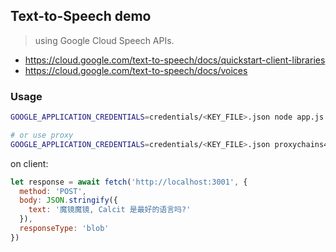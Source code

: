 

Text-to-Speech demo
----

> using Google Cloud Speech APIs.

- https://cloud.google.com/text-to-speech/docs/quickstart-client-libraries
- https://cloud.google.com/text-to-speech/docs/voices

### Usage

```bash
GOOGLE_APPLICATION_CREDENTIALS=credentials/<KEY_FILE>.json node app.js

# or use proxy
GOOGLE_APPLICATION_CREDENTIALS=credentials/<KEY_FILE>.json proxychains4 node app.js
```

on client:

```js
let response = await fetch('http://localhost:3001', {
  method: 'POST',
  body: JSON.stringify({
    text: '魔镜魔镜, Calcit 是最好的语言吗?'
  }),
  responseType: 'blob'
})
```
